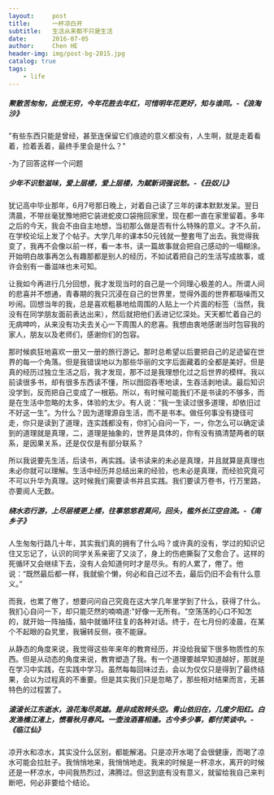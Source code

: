 ```yaml
---
layout:     post
title:      一杯凉白开
subtitle:   生活从来都不只是生活
date:       2016-07-05
author:     Chen HE
header-img: img/post-bg-2015.jpg
catalog: true
tags:
    - life
---
```


##### 聚散苦匆匆，此恨无穷，今年花胜去年红，可惜明年花更好，知与谁同。-《浪淘沙》

"有些东西只能是曾经，甚至连保留它们痕迹的意义都没有，人生啊，就是走着看着，捡着丢着，最终手里会是什么？"

-为了回答这样一个问题

##### 少年不识愁滋味，爱上层楼，爱上层楼，为賦新词强说愁。-《丑奴儿》

犹记高中毕业那年，6月7号那日晚上，对着自己读了三年的课本默默发呆。翌日清晨，不带丝毫犹豫地把它装进蛇皮口袋拖回家里，现在都一直在家里留着。多年之后的今天，我会不由自主地想，当初那么做是否有什么特殊的意义。才不久前，在学校论坛上发了个帖子。大学几年的课本50元钱就一整套甩了出去。我觉得我变了，我再不会像以前一样，看一本书，读一篇故事就会把自己感动的一塌糊涂。开始明白故事再怎么有趣那都是别人的经历，不如试着把自己的生活写成故事，或许会别有一番滋味也未可知。

让我如今再进行几分回想，我才发现当时的自己是一个同理心极差的人。所谓人间的悲喜并不想通，青春期的我只沉浸在自己的世界里，觉得外面的世界都聒噪而又吵闹。回想当年的我，总是喜欢粗暴地给周围的人贴上一个片面的标签（当然，我没有在同学朋友面前表达出来），然后就把他们丢进记忆深处。天天都忙着自己的无病呻吟，从来没有功夫去关心一下周围人的悲喜。我想由衷地感谢当时包容我的家人，朋友以及老师们，感谢你们的包容。

那时候疯狂地喜欢一册又一册的旅行游记。那时总希望以后要把自己的足迹留在世界的每一个角落。但是我错误地以为那些华丽的文字后面藏着的全都是美好。但是真的经历过独立生活之后，我才发现，那不过是我理想化过之后世界的模样。我以前读很多书，却有很多东西读不懂，所以囫囵吞枣地读，生吞活剥地读。最后知识没学到，反而把自己变成了一根筋。所以，有时候可能我们不是书读的不够多，而是在生活中忽略的太多，体验的太少。有人说：“我一生读过很多道理，却依旧过不好这一生”。为什么？因为道理源自生活，而不是书本。做任何事没有捷径可走，你只是读到了道理，连实践都没有，你扪心自问一下，一，你怎么可以确定读到的道理就是真理，二，道理是抽象的，世界是具体的，你有没有搞清楚两者的联系，是因果关系，还是仅仅是有部分联系？

所以我说要先生活，后读书，再实践。读书读来的未必是真理，并且就算是真理也未必你就可以理解。生活中经历并总结出来的经验，也未必是真理，而经验究竟可不可以升华为真理。这时候我们需要读书并且实践。我们要读万卷书，行万里路，亦要阅人无数。

##### 绕水恣行游，上尽层楼更上楼，往事悠悠君莫问，回头，槛外长江空自流。-《南乡子》

人生匆匆行路几十年，其实我们真的拥有了什么吗？或许真的没有，学过的知识记住又忘记了，认识的同学关系亲密了又淡了，身上的伤疤撕裂了又愈合了。这样的死循环又会继续下去，没有人会知道何时才是尽头。有的人累了，倦了。他说：“既然最后都一样，我就偷个懒，何必和自己过不去，最后仍旧不会有什么意义。”

而我，也累了倦了，想要问问自己究竟在这大学几年里学到了什么，获得了什么。我扪心自问一下，却只能茫然的喃喃道:"好像一无所有。"空荡荡的心口不知怎的，就开始一阵抽搐，脑中就循环往复的各种对话。终于，在七月份的凌晨，在某个不起眼的旮旯里，我辗转反侧，夜不能寐。

从静态的角度来说，我觉得这些年来年的教育经历，并没给我留下很多物质性的东西。但是从动态的角度来说，教育塑造了我。有一个道理要越早知道越好，那就是在学习中实践，在实践中学习。虽然每每回味过去，会以为仅仅只是得到了最终结果，会以为过程真的不重要。但是其实我们只是忽略了，那些相对结果而言，无甚特色的过程罢了。

##### 滚滚长江东逝水，浪花淘尽英雄。是非成败转头空。青山依旧在，几度夕阳红。白发渔樵江渚上，惯看秋月春风。一壶浊酒喜相逢。古今多少事，都付笑谈中。-《临江仙》

凉开水和凉水，其实没什么区别，都能解渴。只是凉开水喝了会很健康，而喝了凉水可能会拉肚子。我悄悄地来，我悄悄地走。我来的时候是一杯凉水，离开的时候还是一杯凉水，中间我热烈过，沸腾过。但这到底有没有意义，就留给我自己来判断吧，何必非要给个结论。
